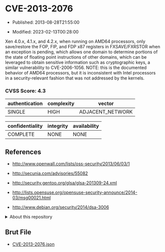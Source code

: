 # CVE-2013-2076

- Published: 2013-08-28T21:55:00

- Modified: 2023-02-13T00:28:00

Xen 4.0.x, 4.1.x, and 4.2.x, when running on AMD64 processors, only save/restore the FOP, FIP, and FDP x87 registers in FXSAVE/FXRSTOR when an exception is pending, which allows one domain to determine portions of the state of floating point instructions of other domains, which can be leveraged to obtain sensitive information such as cryptographic keys, a similar vulnerability to CVE-2006-1056. NOTE: this is the documented behavior of AMD64 processors, but it is inconsistent with Intel processors in a security-relevant fashion that was not addressed by the kernels.

### CVSS Score: **4.3**

| authentication | complexity | vector |
| --- | --- | --- |
| SINGLE | HIGH | ADJACENT_NETWORK |

| confidentiality | integrity | availability |
| --- | --- | --- |
| COMPLETE | NONE | NONE |

## References

* http://www.openwall.com/lists/oss-security/2013/06/03/1

* http://secunia.com/advisories/55082

* http://security.gentoo.org/glsa/glsa-201309-24.xml

* http://lists.opensuse.org/opensuse-security-announce/2014-03/msg00021.html

* http://www.debian.org/security/2014/dsa-3006

<details>
<summary>About this repository</summary> 

  This repository is part of the project [Live Hack CVE](https://github.com/Live-Hack-CVE). Main website can be found [www.live-hack.org](https://www.live-hack.org) 
  
  Made by [Sn0wAlice](https://github.com/Sn0wAlice) for the people that care about security and need to have a feed of the latest CVEs. Hope you enjoy it, don't forget to star the repo and follow me on [Twitter](https://twitter.com/Sn0wAlice) and [Github](https://github.com/Sn0wAlice). And that is my [personnal website](https://www.alice-snow.me/)

  - [Home Page](https://github.com/Live-Hack-CVE)
  - [Framework](https://github.com/Live-Hack-CVE/cve-framework)
  - [CVE database](https://github.com/Live-Hack-CVE/full_database)
  - [Changelog](https://github.com/Live-Hack-CVE/Changelog)
</details>

## Brut File

* [CVE-2013-2076.json](https://raw.githubusercontent.com/Live-Hack-CVE/full_database/main/cves/2013/CVE-2013-2076.json)

